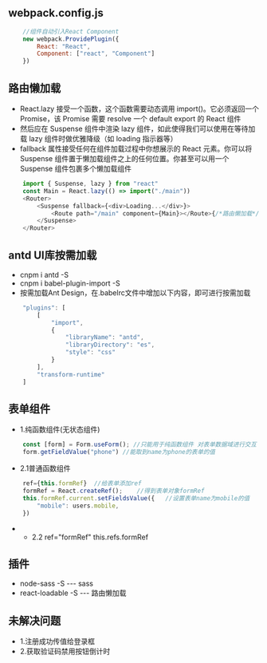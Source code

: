 ##  webpack.config.js
```js
    //组件自动引入React Component 
    new webpack.ProvidePlugin({
        React: "React",
        Component: ["react", "Component"]
    })
```

##  路由懒加载
-   React.lazy 接受一个函数，这个函数需要动态调用 import()。它必须返回一个 Promise，该 Promise 需要 resolve 一个 default export 的 React 组件
-   然后应在 Suspense 组件中渲染 lazy 组件，如此使得我们可以使用在等待加载 lazy 组件时做优雅降级（如 loading 指示器等）
-   fallback 属性接受任何在组件加载过程中你想展示的 React 元素。你可以将 Suspense 组件置于懒加载组件之上的任何位置。你甚至可以用一个 Suspense 组件包裹多个懒加载组件
```js
    import { Suspense, lazy } from "react"
    const Main = React.lazy(() => import("./main"))
    <Router>
        <Suspense fallback={<div>Loading...</div>}>
            <Route path="/main" component={Main}></Route>{/*路由懒加载*/}
        </Suspense>
    </Router>
```

##  antd UI库按需加载
-   cnpm i antd -S
-   cnpm i babel-plugin-import -S
-   按需加载Ant Design，在.babelrc文件中增加以下内容，即可进行按需加载
```js
    "plugins": [
        [
            "import",
            {
                "libraryName": "antd",
                "libraryDirectory": "es",
                "style": "css"
            }
        ],
        "transform-runtime"
    ]
```


##  表单组件
-   1.纯函数组件(无状态组件)
```js
    const [form] = Form.useForm(); //只能用于纯函数组件 对表单数据域进行交互
    form.getFieldValue("phone") //能取到name为phone的表单的值
```

-   2.1普通函数组件
```js
    ref={this.formRef}  //给表单添加ref
    formRef = React.createRef();    //得到表单对象formRef
    this.formRef.current.setFieldsValue({   //设置表单name为mobile的值
        "mobile": users.mobile,
    }) 
```

-   - 2.2
    ref="formRef"
    this.refs.formRef




##  插件
-   node-sass -S   --- sass
-   react-loadable -S --- 路由懒加载


##  未解决问题
-   1.注册成功传值给登录框
-   2.获取验证码禁用按钮倒计时